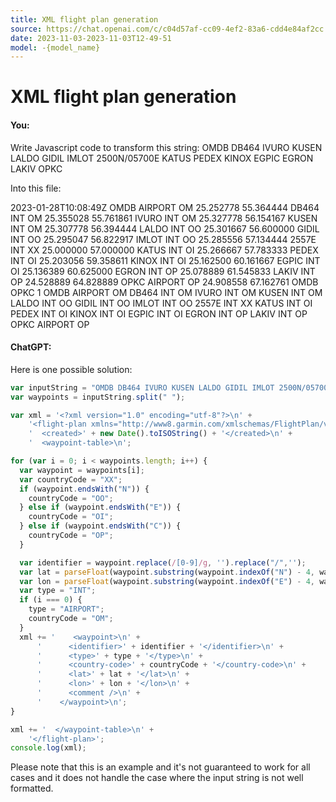```yaml
---
title: XML flight plan generation
source: https://chat.openai.com/c/c04d57af-cc09-4ef2-83a6-cdd4e84af2cc
date: 2023-11-03-2023-11-03T12-49-51
model: -{model_name}
---
```


# XML flight plan generation

#### You:
Write Javascript code to transform this string: OMDB DB464 IVURO KUSEN LALDO GIDIL IMLOT 2500N/05700E KATUS PEDEX KINOX EGPIC EGRON LAKIV OPKC

Into this file:
<?xml version="1.0" encoding="utf-8"?>
<flight-plan xmlns="http://www8.garmin.com/xmlschemas/FlightPlan/v1">
  <created>2023-01-28T10:08:49Z</created>
  <waypoint-table>
    <waypoint>
      <identifier>OMDB</identifier>
      <type>AIRPORT</type>
      <country-code>OM</country-code>
      <lat>25.252778</lat>
      <lon>55.364444</lon>
      <comment />
    </waypoint>
    <waypoint>
      <identifier>DB464</identifier>
      <type>INT</type>
      <country-code>OM</country-code>
      <lat>25.355028</lat>
      <lon>55.761861</lon>
      <comment />
    </waypoint>
    <waypoint>
      <identifier>IVURO</identifier>
      <type>INT</type>
      <country-code>OM</country-code>
      <lat>25.327778</lat>
      <lon>56.154167</lon>
      <comment />
    </waypoint>
    <waypoint>
      <identifier>KUSEN</identifier>
      <type>INT</type>
      <country-code>OM</country-code>
      <lat>25.307778</lat>
      <lon>56.394444</lon>
      <comment />
    </waypoint>
    <waypoint>
      <identifier>LALDO</identifier>
      <type>INT</type>
      <country-code>OO</country-code>
      <lat>25.301667</lat>
      <lon>56.600000</lon>
      <comment />
    </waypoint>
    <waypoint>
      <identifier>GIDIL</identifier>
      <type>INT</type>
      <country-code>OO</country-code>
      <lat>25.295047</lat>
      <lon>56.822917</lon>
      <comment />
    </waypoint>
    <waypoint>
      <identifier>IMLOT</identifier>
      <type>INT</type>
      <country-code>OO</country-code>
      <lat>25.285556</lat>
      <lon>57.134444</lon>
      <comment />
    </waypoint>
    <waypoint>
      <identifier>2557E</identifier>
      <type>INT</type>
      <country-code>XX</country-code>
      <lat>25.000000</lat>
      <lon>57.000000</lon>
      <comment />
    </waypoint>
    <waypoint>
      <identifier>KATUS</identifier>
      <type>INT</type>
      <country-code>OI</country-code>
      <lat>25.266667</lat>
      <lon>57.783333</lon>
      <comment />
    </waypoint>
    <waypoint>
      <identifier>PEDEX</identifier>
      <type>INT</type>
      <country-code>OI</country-code>
      <lat>25.203056</lat>
      <lon>59.358611</lon>
      <comment />
    </waypoint>
    <waypoint>
      <identifier>KINOX</identifier>
      <type>INT</type>
      <country-code>OI</country-code>
      <lat>25.162500</lat>
      <lon>60.161667</lon>
      <comment />
    </waypoint>
    <waypoint>
      <identifier>EGPIC</identifier>
      <type>INT</type>
      <country-code>OI</country-code>
      <lat>25.136389</lat>
      <lon>60.625000</lon>
      <comment />
    </waypoint>
    <waypoint>
      <identifier>EGRON</identifier>
      <type>INT</type>
      <country-code>OP</country-code>
      <lat>25.078889</lat>
      <lon>61.545833</lon>
      <comment />
    </waypoint>
    <waypoint>
      <identifier>LAKIV</identifier>
      <type>INT</type>
      <country-code>OP</country-code>
      <lat>24.528889</lat>
      <lon>64.828889</lon>
      <comment />
    </waypoint>
    <waypoint>
      <identifier>OPKC</identifier>
      <type>AIRPORT</type>
      <country-code>OP</country-code>
      <lat>24.908558</lat>
      <lon>67.162761</lon>
      <comment />
    </waypoint>
  </waypoint-table>
  <route>
    <route-name>OMDB OPKC</route-name>
    <flight-plan-index>1</flight-plan-index>
    <route-point>
      <waypoint-identifier>OMDB</waypoint-identifier>
      <waypoint-type>AIRPORT</waypoint-type>
      <waypoint-country-code>OM</waypoint-country-code>
    </route-point>
    <route-point>
      <waypoint-identifier>DB464</waypoint-identifier>
      <waypoint-type>INT</waypoint-type>
      <waypoint-country-code>OM</waypoint-country-code>
    </route-point>
    <route-point>
      <waypoint-identifier>IVURO</waypoint-identifier>
      <waypoint-type>INT</waypoint-type>
      <waypoint-country-code>OM</waypoint-country-code>
    </route-point>
    <route-point>
      <waypoint-identifier>KUSEN</waypoint-identifier>
      <waypoint-type>INT</waypoint-type>
      <waypoint-country-code>OM</waypoint-country-code>
    </route-point>
    <route-point>
      <waypoint-identifier>LALDO</waypoint-identifier>
      <waypoint-type>INT</waypoint-type>
      <waypoint-country-code>OO</waypoint-country-code>
    </route-point>
    <route-point>
      <waypoint-identifier>GIDIL</waypoint-identifier>
      <waypoint-type>INT</waypoint-type>
      <waypoint-country-code>OO</waypoint-country-code>
    </route-point>
    <route-point>
      <waypoint-identifier>IMLOT</waypoint-identifier>
      <waypoint-type>INT</waypoint-type>
      <waypoint-country-code>OO</waypoint-country-code>
    </route-point>
    <route-point>
      <waypoint-identifier>2557E</waypoint-identifier>
      <waypoint-type>INT</waypoint-type>
      <waypoint-country-code>XX</waypoint-country-code>
    </route-point>
    <route-point>
      <waypoint-identifier>KATUS</waypoint-identifier>
      <waypoint-type>INT</waypoint-type>
      <waypoint-country-code>OI</waypoint-country-code>
    </route-point>
    <route-point>
      <waypoint-identifier>PEDEX</waypoint-identifier>
      <waypoint-type>INT</waypoint-type>
      <waypoint-country-code>OI</waypoint-country-code>
    </route-point>
    <route-point>
      <waypoint-identifier>KINOX</waypoint-identifier>
      <waypoint-type>INT</waypoint-type>
      <waypoint-country-code>OI</waypoint-country-code>
    </route-point>
    <route-point>
      <waypoint-identifier>EGPIC</waypoint-identifier>
      <waypoint-type>INT</waypoint-type>
      <waypoint-country-code>OI</waypoint-country-code>
    </route-point>
    <route-point>
      <waypoint-identifier>EGRON</waypoint-identifier>
      <waypoint-type>INT</waypoint-type>
      <waypoint-country-code>OP</waypoint-country-code>
    </route-point>
    <route-point>
      <waypoint-identifier>LAKIV</waypoint-identifier>
      <waypoint-type>INT</waypoint-type>
      <waypoint-country-code>OP</waypoint-country-code>
    </route-point>
    <route-point>
      <waypoint-identifier>OPKC</waypoint-identifier>
      <waypoint-type>AIRPORT</waypoint-type>
      <waypoint-country-code>OP</waypoint-country-code>
    </route-point>
  </route>
</flight-plan>

#### ChatGPT:
Here is one possible solution:

```javascript
var inputString = "OMDB DB464 IVURO KUSEN LALDO GIDIL IMLOT 2500N/05700E KATUS PEDEX KINOX EGPIC EGRON LAKIV OPKC";
var waypoints = inputString.split(" ");

var xml = '<?xml version="1.0" encoding="utf-8"?>\n' +
    '<flight-plan xmlns="http://www8.garmin.com/xmlschemas/FlightPlan/v1">\n' +
    '  <created>' + new Date().toISOString() + '</created>\n' +
    '  <waypoint-table>\n';

for (var i = 0; i < waypoints.length; i++) {
  var waypoint = waypoints[i];
  var countryCode = "XX";
  if (waypoint.endsWith("N")) {
    countryCode = "OO";
  } else if (waypoint.endsWith("E")) {
    countryCode = "OI";
  } else if (waypoint.endsWith("C")) {
    countryCode = "OP";
  }

  var identifier = waypoint.replace(/[0-9]/g, '').replace("/",'');
  var lat = parseFloat(waypoint.substring(waypoint.indexOf("N") - 4, waypoint.indexOf("N")))/100;
  var lon = parseFloat(waypoint.substring(waypoint.indexOf("E") - 4, waypoint.indexOf("E")))/100;
  var type = "INT";
  if (i === 0) {
    type = "AIRPORT";
    countryCode = "OM";
  }
  xml += '    <waypoint>\n' +
      '      <identifier>' + identifier + '</identifier>\n' +
      '      <type>' + type + '</type>\n' +
      '      <country-code>' + countryCode + '</country-code>\n' +
      '      <lat>' + lat + '</lat>\n' +
      '      <lon>' + lon + '</lon>\n' +
      '      <comment />\n' +
      '    </waypoint>\n';
}

xml += '  </waypoint-table>\n' +
    '</flight-plan>';
console.log(xml);
```

Please note that this is an example and it's not guaranteed to work for all cases and it does not handle the case where the input string is not well formatted.
